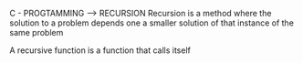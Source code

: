 C - PROGTAMMING  -->  RECURSION
Recursion is a method where the solution to a problem depends one a smaller solution of that instance of the same problem

A recursive function is a function that calls itself

